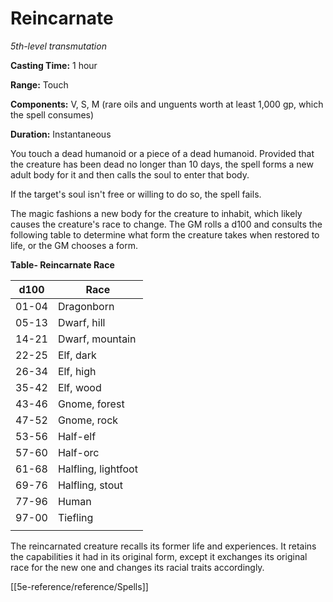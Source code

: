 # Reincarnate

*5th-level transmutation*

**Casting Time:** 1 hour

**Range:** Touch

**Components:** V, S, M (rare oils and unguents worth at least 1,000 gp, which the spell consumes)

**Duration:** Instantaneous

You touch a dead humanoid or a piece of a dead humanoid. Provided that the creature has been dead no longer than 10 days, the spell forms a new adult body for it and then calls the soul to enter that body.

If the target's soul isn't free or willing to do so, the spell fails.

The magic fashions a new body for the creature to inhabit, which likely causes the creature's race to change. The GM rolls a d100 and consults the following table to determine what form the creature takes when restored to life, or the GM chooses a form.

**Table- Reincarnate Race**

| d100  | Race                |
|-------|---------------------|
| 01-04 | Dragonborn          |
| 05-13 | Dwarf, hill         |
| 14-21 | Dwarf, mountain     |
| 22-25 | Elf, dark           |
| 26-34 | Elf, high           |
| 35-42 | Elf, wood           |
| 43-46 | Gnome, forest       |
| 47-52 | Gnome, rock         |
| 53-56 | Half-elf            |
| 57-60 | Half-orc            |
| 61-68 | Halfling, lightfoot |
| 69-76 | Halfling, stout     |
| 77-96 | Human               |
| 97-00 | Tiefling            |
|       |                     |

The reincarnated creature recalls its former life and experiences. It retains the capabilities it had in its original form, except it exchanges its original race for the new one and changes its racial traits accordingly.


[[5e-reference/reference/Spells]]